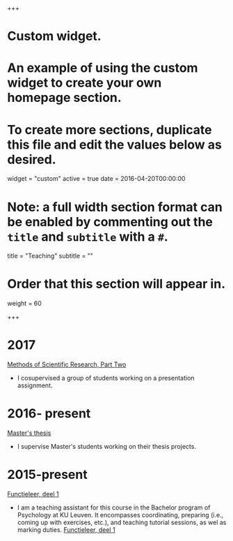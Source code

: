 +++
# Custom widget.
# An example of using the custom widget to create your own homepage section.
# To create more sections, duplicate this file and edit the values below as desired.
widget = "custom"
active = true
date = 2016-04-20T00:00:00

# Note: a full width section format can be enabled by commenting out the `title` and `subtitle` with a `#`.
title = "Teaching"
subtitle = ""

# Order that this section will appear in.
weight = 60

+++
# 2017
[Methods of Scientific Research, Part Two](https://onderwijsaanbod.kuleuven.be/syllabi/e/P0Q02AE.htm)
* I cosupervised a group of students working on a presentation assignment. 
# 2016- present
[Master's thesis](https://onderwijsaanbod.kuleuven.be/syllabi/n/P0P81AN.htm#activetab=doelstellingen_idp1514128)
* I supervise Master's students working on their thesis projects. 
# 2015-present
[Functieleer, deel 1](https://onderwijsaanbod.kuleuven.be/syllabi/n/P0M01AN.htm#)
* I am a teaching assistant for this course in the Bachelor program of Psychology at KU Leuven. It encompasses coordinating, preparing (i.e., coming up with exercises, etc.), and teaching tutorial sessions, as wel as marking duties.
[Functieleer, deel 1](https://onderwijsaanbod.kuleuven.be/syllabi/n/P0M01AN.htm#)

